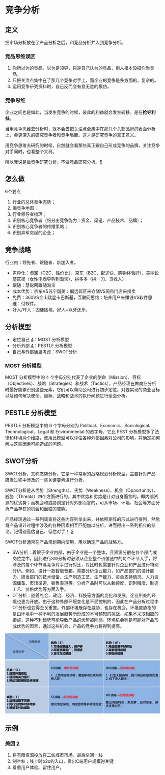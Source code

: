# 竞争分析

## 定义

把市场分析放在了产品分析之后，和竞品分析并入到竞争分析。

### 竞品思维误区

1. 你所以为的竞品，以为是领导，只是自己认为的竞品，别人根本没把你当竞品。
2. 只把关注点集中在了那几个竞争对手上，而企业的竞争是多方面的，复杂的。
3. 运用竞争研究资料时，自己反而会有意无意的模仿。

### 竞争思维

企业之间也是如此，当发生竞争的时候，彼此的利益就会发生转移，是在**抢夺利益。**

当用竞争思维去分析时，就不会去把关注点全集中在那几个头部品牌的表面分析上，会更深入的研究竞争者和竞争局面。这才是研究竞争的真正意义。

用竞争思维去研究的时候，自然就会看那些真正跟自己形成竞争的品牌，关注竞争对手同时，也看整个大局。

所以我说是做竞争研究分析，不做竞品研究分析。[5]

## 怎么做

6个要点

1. 行业的总体竞争态势；
1. 画竞争地图；
1. 行业领导者梳理；
1. 识别核心竞争者（细分出竞争能力：资金、渠道、产品技术、品牌）；
1. 识别核心竞争者的传播策略；
1. 识别异军突起的企业；

## 竞争战略

行业内：领先者、跟随者、新加入者。

- 差异化：淘宝（C2C、性价比）、京东（B2C、配送快、购物体验好）、美丽说蘑菇街（女性电商导购到淘宝）、拼多多（拼一刀、货找人）
- 跟随：慧聪网跟随淘宝
- 成本优势：京东VS苏宁国美：偏远郊区来仓储VS闹市门店来摆卖
- 免费：360VS金山瑞星卡巴斯基，互联网思维：培养用户来赚钱VS软件思维：付软件。
- 好人/坏人：囚徒困境，好人+以牙还牙。

## 分析模型

- 定位自己 [4]：MOST 分析模型
- 分析外部 [4]：PESTLE 分析模型
- 自己与外部通盘考虑：SWOT分析

### MOST 分析模型

MOST 分析模型中的 4 个字母分别代表了企业的使命（Mission）、目标（Objectives）、战略（Strategies）和战术（Tactics），产品经理在做商业分析时最好能够识别这些元素，它们可以帮助公司进行初步定位，对要实现的商业目标以及如何解决使命、目标、战略和战术的执行问题进行全面分析。

## PESTLE 分析模型

PESTLE 分析模型中的 6 个字母分别为 Political、Economic、Sociological、Technological、Legal 和 Environmental 的首字母，它比 PEST 分析模型多了法律和环境两个维度，使用此模型可以评估各种外部因素对公司的影响，并确定如何解决这些因素可能造成的问题。

## SWOT分析

SWOT分析，又称态势分析，它是一种常用的战略规划分析模型，主要针对产品研发过程中涉及的一些关键要素进行分析。

SWOT分析是从优势（Strengths）、劣势（Weakness）、机会（Opportunity）、威胁（Threats）四个方面进行的。其中优势和劣势是针对自身而言的，即内部资源的优劣势；而机会和威胁则是针对外部而言的，可从市场、环境、社会等方面分析产品存在的机会和面临的威胁。

产品经理通过一系列调查将这些内容列举出来，并依照矩阵的形式进行排列，然后将产品设计过程中涉及的各种因素相互匹配加以分析，进而得出一系列相应的结论。记得别高估自己、低估对手！ [3]

SWOT分析通常在产品规划期内使用，用以确定产品的战略方。

- SW分析：着眼于企业内部，由于企业是一个整体，且资源分散在各个部门或岗位之中，因此进行SW分析时必须从企业整个价值链中的每个环节入手，将涉及的每个环节与竞争对手进行对比，对比时也需要针对企业和产品进行特别分析。例如，设计一款智能音箱，需要分析企业能力，如产品部门的设计能力、研发部门的技术储备、生产制造工艺、生产能力、资金支持情况、人力资源储备、市场渠道、销售渠道等。分析产品时可以从新颖度、识别精度、制造工艺、价格优势等方面入手。
- OT分析：随着社会、政治、经济、科技等方面的变化和发展，企业所处的环境也更为开放。由于这种外部环境变化是不受控制的，因此在产品分析过程中OT分析也变得至关重要。外部环境既存在威胁，也存在机会。环境威胁指的是由环境中一种不利的发展趋势所形成的不可预知的挑战，如果不采取相应的措施，这种不利趋势可能导致产品的优势被削弱。环境机会则是可能对产品形成优势的因素，通过这些机会，产品的竞争力将得到提高。

![淘宝SWOT[6]](../img/taobao_SWOT.png)

## 示例

### 美团 [2]

1. 将有限资源投放在二线城市市场，最后杀回一线
2. 制空权：线上时o2o的入口，看出C端用户规模时关键
3. 看重用户体验、留住用户。

[1]: http://www.woshipm.com/marketing/2121492.html
[2]: https://www.bilibili.com/video/BV1wz4y1y7sg?p=5
[3]: https://weread.qq.com/web/reader/0c032c9071dbddbc0c06459k37632cd021737693cfc7149
[4]: https://www.zhihu.com/pub/reader/119919151/chapter/1283860051246137344
[5]: https://www.zhihu.com/question/19717171
[6]: http://yun.itheima.com/course/671.html?2010stt
